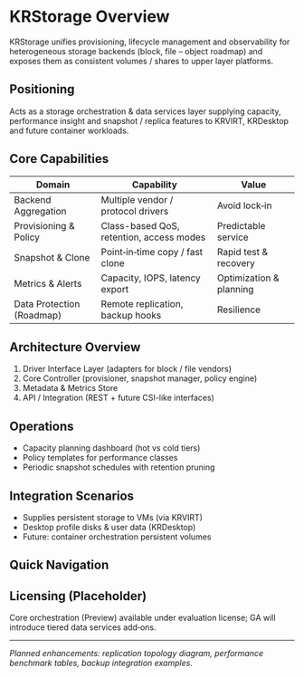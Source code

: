 <!-- legacy-anchor -->
<h2 id="overview" style="display:none">overview</h2>
<!-- legacy-anchor -->
<h2 id="core-features-placeholder" style="display:none">core-features-placeholder</h2>
<!-- legacy-anchor -->
<h2 id="architecture-placeholder" style="display:none">architecture-placeholder</h2>
<!-- legacy-anchor -->
<h2 id="licensing-model-placeholder" style="display:none">licensing-model-placeholder</h2>

# KRStorage Overview

KRStorage unifies provisioning, lifecycle management and observability for heterogeneous storage backends (block, file – object roadmap) and exposes them as consistent volumes / shares to upper layer platforms.

## Positioning
Acts as a storage orchestration & data services layer supplying capacity, performance insight and snapshot / replica features to KRVIRT, KRDesktop and future container workloads.

## Core Capabilities
| Domain | Capability | Value |
| ------ | ---------- | ----- |
| Backend Aggregation | Multiple vendor / protocol drivers | Avoid lock‑in |
| Provisioning & Policy | Class-based QoS, retention, access modes | Predictable service |
| Snapshot & Clone | Point‑in‑time copy / fast clone | Rapid test & recovery |
| Metrics & Alerts | Capacity, IOPS, latency export | Optimization & planning |
| Data Protection (Roadmap) | Remote replication, backup hooks | Resilience |

## Architecture Overview
1. Driver Interface Layer (adapters for block / file vendors)
2. Core Controller (provisioner, snapshot manager, policy engine)
3. Metadata & Metrics Store
4. API / Integration (REST + future CSI-like interfaces)

## Operations
- Capacity planning dashboard (hot vs cold tiers)
- Policy templates for performance classes
- Periodic snapshot schedules with retention pruning

## Integration Scenarios
- Supplies persistent storage to VMs (via KRVIRT)
- Desktop profile disks & user data (KRDesktop)
- Future: container orchestration persistent volumes

## Quick Navigation
<ProductQuickLinks product="krstorage" />

## Licensing (Placeholder)
Core orchestration (Preview) available under evaluation license; GA will introduce tiered data services add‑ons.

---
_Planned enhancements: replication topology diagram, performance benchmark tables, backup integration examples._
